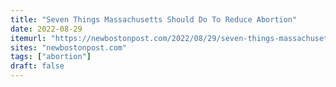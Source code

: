 ```yaml
---
title: "Seven Things Massachusetts Should Do To Reduce Abortion"
date: 2022-08-29
itemurl: "https://newbostonpost.com/2022/08/29/seven-things-massachusetts-should-do-to-reduce-abortion/"
sites: "newbostonpost.com"
tags: ["abortion"]
draft: false
---
```




